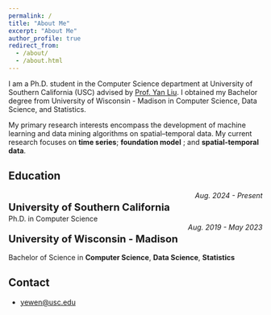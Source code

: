 ```yaml
---
permalink: /
title: "About Me"
excerpt: "About Me"
author_profile: true
redirect_from: 
  - /about/
  - /about.html
---
```


I am a Ph.D. student in the Computer Science department at University of Southern California (USC) advised by <a href='https://viterbi-web.usc.edu/~liu32/'>Prof. Yan Liu</a>.  I obtained my Bachelor degree from University of Wisconsin - Madison in Computer Science, Data Science, and Statistics. 

My primary research interests encompass the development of machine learning and data mining algorithms on spatial–temporal data. My current research focuses on **time series**; **foundation model** ; and **spatial-temporal data**.

<!-- ## Research Interest: 
* Time Series
* Foundation Model
* Diffusion
* Spatial-Temporal -->

## Education
<div style='display: flex; justify-content: space-between;'>
	<p style='font-size:20px; margin-bottom:2px'><b>University of Southern California</b></p>
	<i>Aug. 2024 - Present</i>
</div>
Ph.D. in Computer Science

<div style='display: flex; justify-content: space-between;'>
	<p style='font-size:20px; margin-bottom:2px'><b>University of Wisconsin - Madison</b></p>
	<i>Aug. 2019 - May 2023</i>
</div>

Bachelor of Science in **Computer Science**, **Data Science**, **Statistics**

<!-- ## News -->


<!-- ## Selected Publications
* [**Understanding the spatiotemporal heterogeneities in the associations between COVID-19 infections and both human mobility and close contacts in the United States**](https://dl.acm.org/doi/abs/10.1145/3557995.3566117)
	**Wen Ye**, Song Gao \\
	*Proceedings of the 3rd ACM SIGSPATIAL International Workshop on Spatial Computing for Epidemiology*

More details are under [Publications](/publications/) -->

<!-- ## Service -->


## Contact
- <a href="mailto:yewen@usc.edu">yewen@usc.edu</a>
